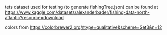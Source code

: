 tets dataset used for testing (to generate fishingTree.json) can be found at 
https://www.kaggle.com/datasets/alexanderbader/fishing-data-north-atlantic?resource=download

colors from https://colorbrewer2.org/#type=qualitative&scheme=Set3&n=12
